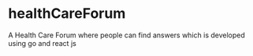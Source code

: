 # healthCareForum
A Health Care Forum where people can find answers which is developed using go and react js


<!-- Security scan triggered at 2025-09-01 23:17:23 -->

<!-- Security scan triggered at 2025-09-02 15:41:10 -->

<!-- Security scan triggered at 2025-09-07 01:47:21 -->

<!-- Security scan triggered at 2025-09-09 05:22:59 -->

<!-- Security scan triggered at 2025-09-09 05:56:44 -->

<!-- Security scan triggered at 2025-09-28 15:25:58 -->

<!-- Security scan triggered at 2025-09-28 16:06:35 -->

<!-- Security scan triggered at 2025-10-08 09:05:22 -->